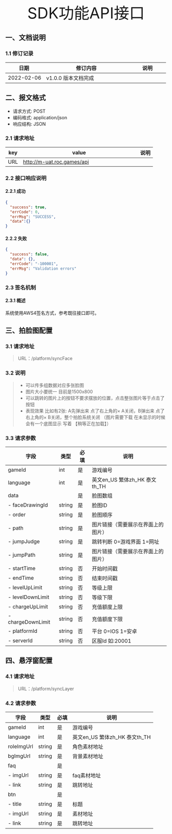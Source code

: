 <center><font size="64px">SDK功能API接口</font></center>
<style>
    table{
        margin: initial;
    }
</style>


## 一、文档说明

### 1.1 修订记录

| <div style="width:100px">日期</div> | <div style="width:250px">修订内容</div> | <div style="width:100px">说明</div> |
|-----------------------------------|----------------------------------|--------------------------------------|
| 2022-02-06                         | v1.0.0 版本文档完成                |                                      |



## 二、报文格式

- 请求方式: POST
- 编码格式: application/json
- 响应结构: JSON

### 2.1 请求地址
| key | <div style="width:350px">value</div> | 说明   |
|-----|--------------------------------------|------|
| URL | http://m-uat.roc.games/api           |  |

### 2.2 接口响应说明
#### 2.2.1 成功
```json
{
  "success": true,
  "errCode": 0,
  "errMsg": "SUCCESS",
  "data":{}
}
```
#### 2.2.2 失败
```json
{
  "success": false,
  "data": {},
  "errCode": "-100001",
  "errMsg": "Validation errors"
}
```


### 2.3 签名机制
#### 2.3.1 概述
系统使用AWS4签名方式，参考既往接口即可。


## 三、拍脸图配置

### 3.1 请求地址
> URL：/platform/syncFace

### 3.2 说明
> - 可以传多组数据对应多张脸图
> - 图片大小要统一 目前是1500x800
> - 可以跳转的图片上的按钮不要求摆放的位置，点击整张图片等于点击了按钮
> - 表现效果 比如有2张: A先弹出来 点了右上角的× A关闭，B弹出来 点了右上角的× B关闭，整个拍脸系统关闭 （图片需要下载 在未显示的时候会有一个底图显示 写着 【稍等正在加载】）

### 3.3 请求参数

| 字段                | 类型     | 必填  | 说明                      | 
|-------------------|--------|-----|-------------------------|
| gameId            | int    | 是   | 游戏编号                    |
| language          | int    | 是   | 英文en_US 繁体zh_HK 泰文th_TH |
| data         |        | 是   | 脸图数组                    |
| - faceDrawingId   | string | 是   | 脸图ID                    |
| - order           | string | 是   | 脸图顺序                    |
| - path            | string | 是   | 图片链接（需要展示在界面上的图片）       |
| - jumpJudge       | string | 是   | 跳转判断 0=游戏界面 1=网址        |
| - jumpPath        | string | 是   | 图片链接（需要展示在界面上的图片）       |
| - startTime       | string | 否   | 开始时间戳                   |
| - endTime         | string | 否   | 结束时间戳                   |
| - levelUpLimit    | string | 否   | 等级上限                    |
| - levelDownLimit  | string | 否   | 等级下限                    |
| - chargeUpLimit   | string | 否   | 充值额度上限                  |
| - chargeDownLimit | string | 否   | 充值额度下限                  |
| - platformId      | string | 否   | 平台 0=IOS  1=安卓          |
| - serverId        | string | 否   | 区服Id 如:20001            |



## 四、悬浮窗配置

### 4.1 请求地址
> URL：/platform/syncLayer

### 4.2 请求参数

| 字段            | 类型      | 必填  | 说明                      | 
|---------------|---------|-----|-------------------------|
| gameId        | int     | 是   | 游戏编号                    |
| language      | int     | 是   | 英文en_US 繁体zh_HK 泰文th_TH |
| roleImgUrl    | string  | 是   | 角色素材地址                  |
| bgImgUrl      | string  | 是   | 背景素材地址                  |
| faq           |         | 是   |                         |
| - imgUrl      | string  | 是   | faq素材地址                 |
| - link        | string  | 是   | 跳转地址                    |
| btn           |         | 是   |                         |
| - title       | string  | 是   | 标题                      |
| - imgUrl      | string  | 是   | 素材地址                    |
| - link        | string  | 是   | 跳转地址                    |
